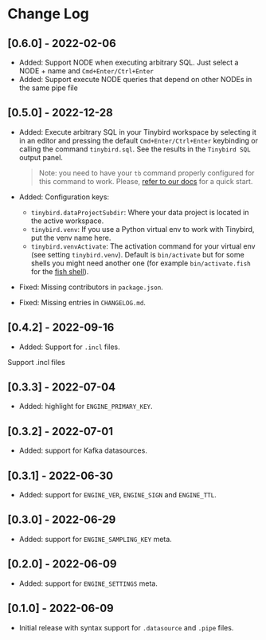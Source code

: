 # Change Log

## [0.6.0] - 2022-02-06

- Added: Support NODE when executing arbitrary SQL. Just select a NODE + name and `Cmd+Enter/Ctrl+Enter`
- Added: Support execute NODE queries that depend on other NODEs in the same pipe file


## [0.5.0] - 2022-12-28

- Added: Execute arbitrary SQL in your Tinybird workspace by selecting it in an editor and pressing the default `Cmd+Enter/Ctrl+Enter` keybinding or calling the command `tinybird.sql`. See the results in the `Tinybird SQL` output panel.

  > Note: you need to have your `tb` command properly configured for this command to work. Please, [refer to our docs](https://www.tinybird.co/docs/quick-start-cli.html) for a quick start.

- Added: Configuration keys:
    - `tinybird.dataProjectSubdir`: Where your data project is located in the active workspace.
    - `tinybird.venv`: If you use a Python virtual env to work with Tinybird, put the venv name here.
    - `tinybird.venvActivate`: The activation command for your virtual env (see setting `tinybird.venv`). Default is `bin/activate` but for some shells you might need another one (for example `bin/activate.fish` for the [fish shell](https://fishshell.com/)).
- Fixed: Missing contributors in `package.json`.
- Fixed: Missing entries in `CHANGELOG.md`.

## [0.4.2] - 2022-09-16

- Added: Support for `.incl` files.

Support .incl files
## [0.3.3] - 2022-07-04

- Added: highlight for `ENGINE_PRIMARY_KEY`.

## [0.3.2] - 2022-07-01

- Added: support for Kafka datasources.

## [0.3.1] - 2022-06-30

- Added: support for `ENGINE_VER`, `ENGINE_SIGN` and `ENGINE_TTL`.

## [0.3.0] - 2022-06-29

- Added: support for `ENGINE_SAMPLING_KEY` meta.

## [0.2.0] - 2022-06-09

- Added: support for `ENGINE_SETTINGS` meta.

## [0.1.0] - 2022-06-09

- Initial release with syntax support for `.datasource` and `.pipe` files.
